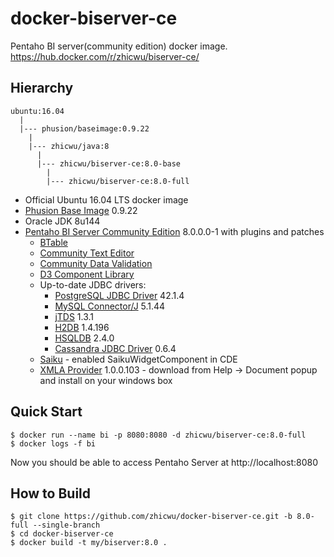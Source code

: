 # docker-biserver-ce
Pentaho BI server(community edition) docker image. https://hub.docker.com/r/zhicwu/biserver-ce/

## Hierarchy
```
ubuntu:16.04
  |
  |--- phusion/baseimage:0.9.22
    |
    |--- zhicwu/java:8
      |
      |--- zhicwu/biserver-ce:8.0-base
        |
        |--- zhicwu/biserver-ce:8.0-full
```
* Official Ubuntu 16.04 LTS docker image
* [Phusion Base Image](https://github.com/phusion/baseimage-docker) 0.9.22
* Oracle JDK 8u144
* [Pentaho BI Server Community Edition](http://community.pentaho.com/) 8.0.0.0-1 with plugins and patches
    * [BTable](https://sourceforge.net/projects/btable/)
    * [Community Text Editor](http://www.webdetails.pt/ctools/cte/)
    * [Community Data Validation](http://www.webdetails.pt/ctools/cdv/)
    * [D3 Component Library](https://github.com/webdetails/d3ComponentLibrary)
    * Up-to-date JDBC drivers:
        * [PostgreSQL JDBC Driver](https://jdbc.postgresql.org/) 42.1.4
        * [MySQL Connector/J](http://dev.mysql.com/downloads/connector/j/) 5.1.44
        * [jTDS](https://sourceforge.net/projects/jtds/) 1.3.1
        * [H2DB](http://www.h2database.com) 1.4.196
        * [HSQLDB](http://hsqldb.org/) 2.4.0
        * [Cassandra JDBC Driver](https://github.com/zhicwu/cassandra-jdbc-driver) 0.6.4
    * [Saiku](http://community.meteorite.bi/) - enabled SaikuWidgetComponent in CDE
    * [XMLA Provider](https://sourceforge.net/projects/xmlaconnect/) 1.0.0.103 - download from Help -> Document popup and install on your windows box

## Quick Start
```
$ docker run --name bi -p 8080:8080 -d zhicwu/biserver-ce:8.0-full
$ docker logs -f bi
```
Now you should be able to access Pentaho Server at http://localhost:8080

## How to Build
```
$ git clone https://github.com/zhicwu/docker-biserver-ce.git -b 8.0-full --single-branch
$ cd docker-biserver-ce
$ docker build -t my/biserver:8.0 .
```